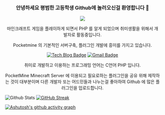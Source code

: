 <div align=center>
  
  ### 안녕하세요 평범한 고등학생 Github에 놀러오신걸 환영합니다 👋
  
</div>

<div align=center>
  
  <a href="https://hits.seeyoufarm.com"><img src="https://hits.seeyoufarm.com/api/count/incr/badge.svg?url=https%3A%2F%2Fgithub.com%2Fxodid8881&count_bg=%2379C83D&title_bg=%23555555&icon=&icon_color=%23E7E7E7&title=hits&edge_flat=false"/></a>
</div>

  
<div align=center>
  마인크래프트 게임을 플레이하게 되면서 PHP 를 알게 되었으며 취미생활을 위해서 개발자로 활동중입니다.
  
  Pocketmine 의 기본적인 서버구축, 플러그인 개발에 흥미를 가지고 있습니다.
</div>

<div align=center>
  
  [![Tech Blog Badge](http://img.shields.io/badge/-Tech%20blog-black?style=flat-square&logo=github&link=https://zzsza.github.io/)](https://github.com/xodid8881/)
  [![Gmail Badge](https://img.shields.io/badge/Gmail-d14836?style=flat-square&logo=Gmail&logoColor=white&link=mailto:aoadid8881@gmail.com)](mailto:aoadid8881@gmail.com)
  
</div>

<div align=center>
  
  취미로 개발하고 이용하는 프로그래밍 언어는 C언어 PHP 입니다.
  
  PocketMine Minecraft Server 에 이용되고 필요로하는 플러그인을 공유 위해 제작하는 것이 대부분이며 다른 개발자 또는 어드민들과 나누는걸 좋아하여 Github 에 많은 플러그인을 업로드합니다.
  
</div>

![Github Stats](https://github-readme-stats.vercel.app/api?username=xodid8881&show_icons=true)
[![GitHub Streak](https://streak-stats.demolab.com/?user=xodid8881)](https://git.io/streak-stats)

</div>

[![Ashutosh's github activity graph](https://github-readme-activity-graph.cyclic.app/graph?username=xodid8881)](https://github.com/ashutosh00710/github-readme-activity-graph)

